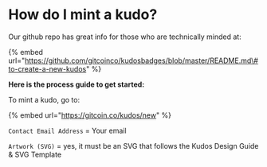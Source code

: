 # How do I mint a kudo?

Our github repo has great info for those who are technically minded at:

{% embed url="https://github.com/gitcoinco/kudosbadges/blob/master/README.md\#to-create-a-new-kudos" %}

**Here is the process guide to get started:**

To mint a kudo, go to:

{% embed url="https://gitcoin.co/kudos/new" %}

`Contact Email Address` = Your email

`Artwork (SVG)` =  yes, it must be an SVG that follows the Kudos Design Guide & SVG Template

